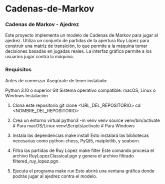 # Cadenas-de-Markov
### Cadenas de Markov - Ajedrez

Este proyecto implementa un modelo de Cadenas de Markov para jugar al ajedrez. Utiliza un conjunto de partidas de la apertura Ruy López para construir una matriz de transición, lo que permite a la máquina tomar decisiones basadas en jugadas reales. La interfaz gráfica permite a los usuarios jugar contra la máquina.

### Requisitos

Antes de comenzar
Asegúrate de tener instalado:

Python 3.10 o superior
Git
Sistema operativo compatible:
macOS, Linux o Windows
Instalación

1. Clona este repositorio
git clone <URL_DEL_REPOSITORIO>
cd <NOMBRE_DEL_REPOSITORIO>
2. Crea un entorno virtual
python3 -m venv venv
source venv/bin/activate  # Para macOS/Linux
venv\Scripts\activate     # Para Windows
3. Instala las dependencias
make install
Esto instalará las bibliotecas necesarias como python-chess, PyQt5, matplotlib, y seaborn.

4. Filtra las partidas de Ruy López
make filter
Este comando procesa el archivo RuyLopezClassical.pgn y genera el archivo filtrado filtered_ruy_lopez.pgn.

5. Ejecuta el programa
make run
Esto abrirá una ventana gráfica donde podrás jugar al ajedrez contra el modelo.